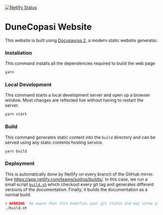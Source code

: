 [![Netlify Status](https://api.netlify.com/api/v1/badges/6fc6d371-87df-49b5-8e72-e1873fa5d54b/deploy-status)](https://app.netlify.com/sites/dune-copasi/deploys)

# DuneCopasi Website

This website is built using [Docusaurus 2](https://v2.docusaurus.io/), a modern static website generator.

### Installation

This command installs all the dependencies required to build the web page

```bash
yarn
```

### Local Development

This command starts a local development server and open up a browser window. Most changes are reflected live without having to restart the server.


```bash
yarn start
```

### Build

This command generates static content into the `build` directory and can be served using any static contents hosting service.

```bash
yarn build
```

### Deployment

This is automatically done by Netlify on every branch of the GitHub mirror. See
https://app.netlify.com/teams/soilros/builds/. In this case, we run a small script
[`build.sh`](build.sh) which checkout every git tag and generates different versions
of the documentation. Finally, it builds the documentation as a normal build.

```bash
# WARNING: be aware that this modifies your git status and may screw your local changes!
./build.sh
```

